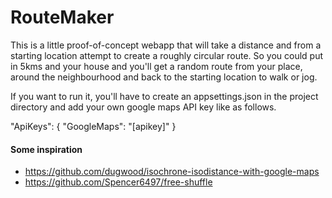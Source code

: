 # RouteMaker

This is a little proof-of-concept webapp that will take a distance and from a starting location attempt to create a roughly circular route. So you could put in 5kms and your house and you'll get a random route from your place, around the neighbourhood and back to the starting location to walk or jog.

If you want to run it, you'll have to create an appsettings.json in the project directory and add your own google maps API key like as follows.

  "ApiKeys": {
    "GoogleMaps": "[apikey]"
  }

#### Some inspiration 

- https://github.com/dugwood/isochrone-isodistance-with-google-maps
- https://github.com/Spencer6497/free-shuffle